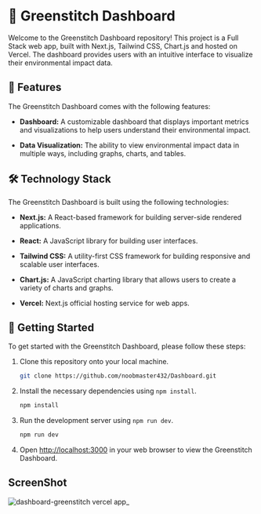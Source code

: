 # 🌿 Greenstitch Dashboard

Welcome to the Greenstitch Dashboard repository! This project is a Full Stack web app, built with Next.js, Tailwind CSS, Chart.js and hosted on Vercel. The dashboard provides users with an intuitive interface to visualize their environmental impact data.


## 🎨 Features

The Greenstitch Dashboard comes with the following features:

- **Dashboard:** A customizable dashboard that displays important metrics and visualizations to help users understand their environmental impact.

- **Data Visualization:** The ability to view environmental impact data in multiple ways, including graphs, charts, and tables.

## 🛠️ Technology Stack

The Greenstitch Dashboard is built using the following technologies:

- **Next.js:** A React-based framework for building server-side rendered applications.

- **React:** A JavaScript library for building user interfaces.

- **Tailwind CSS:** A utility-first CSS framework for building responsive and scalable user interfaces.

- **Chart.js:** A JavaScript charting library that allows users to create a variety of charts and graphs.

- **Vercel:** Next.js official hosting service for web apps.

## 🚀 Getting Started

To get started with the Greenstitch Dashboard, please follow these steps:

1. Clone this repository onto your local machine.

   ```bash
   git clone https://github.com/noobmaster432/Dashboard.git
   ```

2. Install the necessary dependencies using `npm install`.

   ```bash
   npm install
   ```

3. Run the development server using `npm run dev`.

   ```bash
   npm run dev
   ```

4. Open [http://localhost:3000](http://localhost:3000) in your web browser to view the Greenstitch Dashboard.


## ScreenShot

![dashboard-greenstitch vercel app_](https://user-images.githubusercontent.com/103204431/235222054-d8966474-f3a8-4dcd-a8c4-a20da017c3cb.png)
